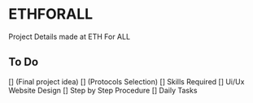 # ETHFORALL

Project Details made at ETH For ALL

## To Do

[] (Final project idea)
[] (Protocols Selection)
[] Skills Required
[] Ui/Ux Website Design
[] Step by Step Procedure
[] Daily Tasks
